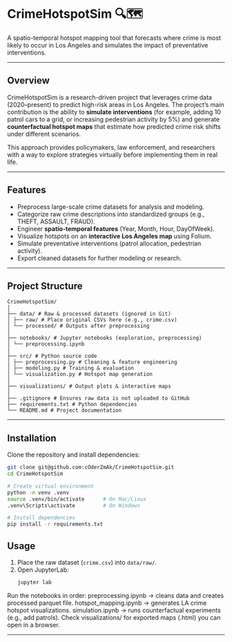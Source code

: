 # CrimeHotspotSim 🔍🗺️
A spatio-temporal hotspot mapping tool that forecasts where crime is most likely to occur in Los Angeles and simulates the impact of preventative interventions.

---

## Overview
CrimeHotspotSim is a research-driven project that leverages crime data (2020–present) to predict high-risk areas in Los Angeles.
The project’s main contribution is the ability to **simulate interventions** (for example, adding 10 patrol cars to a grid, or increasing pedestrian activity by 5%) and generate **counterfactual hotspot maps** that estimate how predicted crime risk shifts under different scenarios.

This approach provides policymakers, law enforcement, and researchers with a way to explore strategies virtually before implementing them in real life.

---

## Features
- Preprocess large-scale crime datasets for analysis and modeling.
- Categorize raw crime descriptions into standardized groups (e.g., THEFT, ASSAULT, FRAUD).
- Engineer **spatio-temporal features** (Year, Month, Hour, DayOfWeek).
- Visualize hotspots on an **interactive Los Angeles map** using Folium.
- Simulate preventative interventions (patrol allocation, pedestrian activity).
- Export cleaned datasets for further modeling or research.

---

## Project Structure

```
CrimeHotspotSim/
│
├── data/ # Raw & processed datasets (ignored in Git)
│ ├── raw/ # Place original CSVs here (e.g., crime.csv)
│ └── processed/ # Outputs after preprocessing
│
├── notebooks/ # Jupyter notebooks (exploration, preprocessing)
│ └── preprocessing.ipynb
│
├── src/ # Python source code
│ ├── preprocessing.py # Cleaning & feature engineering
│ ├── modeling.py # Training & evaluation
│ └── visualization.py # Hotspot map generation
│
├── visualizations/ # Output plots & interactive maps
│
├── .gitignore # Ensures raw data is not uploaded to GitHub
├── requirements.txt # Python dependencies
└── README.md # Project documentation

```

---

## Installation
Clone the repository and install dependencies:

```bash
git clone git@github.com:cOderZmAk/CrimeHotspotSim.git
cd CrimeHotspotSim

# Create virtual environment
python -m venv .venv
source .venv/bin/activate      # On Mac/Linux
.venv\Scripts\activate         # On Windows

# Install dependencies
pip install -r requirements.txt
```
## Usage
1. Place the raw dataset (`crime.csv`) into `data/raw/`.
2. Open JupyterLab:
   ```bash
   jupyter lab

Run the notebooks in order:
preprocessing.ipynb → cleans data and creates processed parquet file.
hotspot_mapping.ipynb → generates LA crime hotspot visualizations.
simulation.ipynb → runs counterfactual experiments (e.g., add patrols).
Check visualizations/ for exported maps (.html) you can open in a browser.


---
